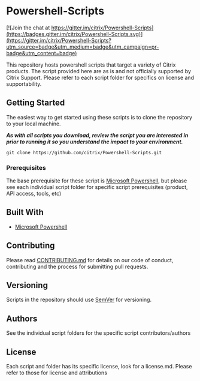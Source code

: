 # Powershell-Scripts

[![Join the chat at https://gitter.im/citrix/Powershell-Scripts](https://badges.gitter.im/citrix/Powershell-Scripts.svg)](https://gitter.im/citrix/Powershell-Scripts?utm_source=badge&utm_medium=badge&utm_campaign=pr-badge&utm_content=badge)

This repository hosts powershell scripts that target a variety of Citrix products. The script provided here are as is and not officially supported by Citrix Support. Please refer to each script folder for specifics on license and supportability.

## Getting Started

The easiest way to get started using these scripts is to clone the repository to your local machine. 

***As with all scripts you download, review the script you are interested in prior to running it so you understand the impact to your environment.***

```
git clone https://github.com/citrix/Powershell-Scripts.git
```

### Prerequisites

The base prerequisite for these script is [Microsoft Powershell](https://msdn.microsoft.com/powershell), but please see each individual script folder for specific script prerequisites (product, API access, tools, etc)

## Built With

* [Microsoft Powershell](https://msdn.microsoft.com/powershell)

## Contributing

Please read [CONTRIBUTING.md](CONTRIBUTING.md) for details on our code of conduct, contributing and the process for submitting pull requests.

## Versioning

Scripts in the repository should use  [SemVer](http://semver.org/) for versioning. 

## Authors

See the individual script folders for the specific script contributors/authors

## License

Each script and folder has its specific license, look for a license.md. Please refer to those for license and attributions

